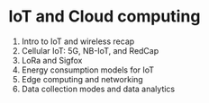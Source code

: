 # IoT and Cloud computing

1. Intro to IoT and wireless recap
3. Cellular IoT: 5G, NB-IoT, and RedCap
4. LoRa and Sigfox
5. Energy consumption models for IoT
9. Edge computing and networking
10. Data collection modes and data analytics 